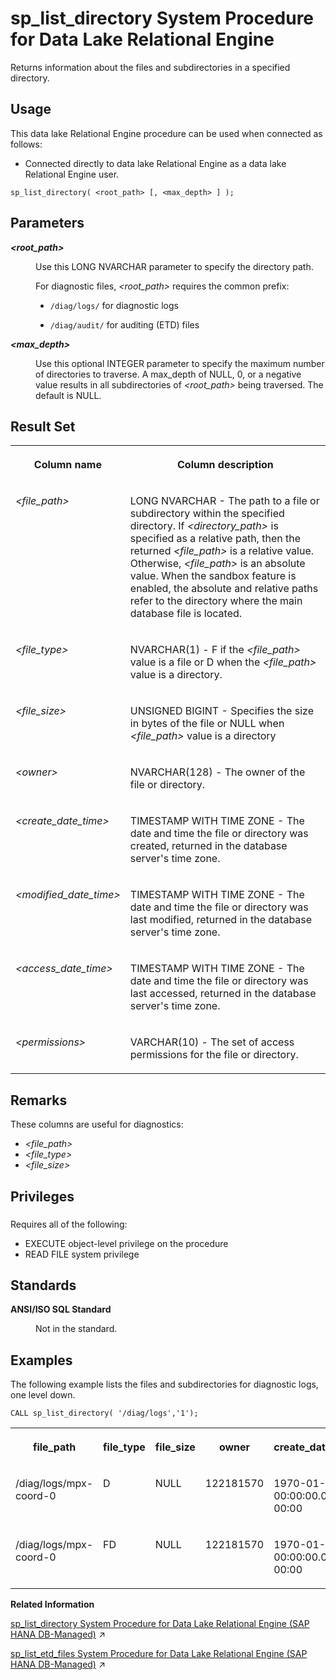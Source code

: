 <!-- loio81790c1c6ce21014b303ec9036456fdb -->

# sp\_list\_directory System Procedure for Data Lake Relational Engine

Returns information about the files and subdirectories in a specified directory.



<a name="loio81790c1c6ce21014b303ec9036456fdb__section_uv1_znj_g4b"/>

## Usage

This data lake Relational Engine procedure can be used when connected as follows:

-   Connected directly to data lake Relational Engine as a data lake Relational Engine user.



```
sp_list_directory( <root_path> [, <max_depth> ] );
```



<a name="loio81790c1c6ce21014b303ec9036456fdb__sp_list_directory_parameters"/>

## Parameters


<dl>
<dt><b>

*<root\_path\>* 

</b></dt>
<dd>

Use this LONG NVARCHAR parameter to specify the directory path.

For diagnostic files, *<root\_path\>* requires the common prefix:

-   `/diag/logs/` for diagnostic logs

-   `/diag/audit/` for auditing \(ETD\) files




</dd><dt><b>

*<max\_depth\>* 

</b></dt>
<dd>

Use this optional INTEGER parameter to specify the maximum number of directories to traverse. A max\_depth of NULL, 0, or a negative value results in all subdirectories of *<root\_path\>* being traversed. The default is NULL.



</dd>
</dl>



<a name="loio81790c1c6ce21014b303ec9036456fdb__sp_list_directory_result_set"/>

## Result Set


<table>
<tr>
<th valign="top">

Column name

</th>
<th valign="top">

Column description

</th>
</tr>
<tr>
<td valign="top">

*<file\_path\>*

</td>
<td valign="top">

LONG NVARCHAR - The path to a file or subdirectory within the specified directory. If *<directory\_path\>* is specified as a relative path, then the returned *<file\_path\>* is a relative value. Otherwise, *<file\_path\>* is an absolute value. When the sandbox feature is enabled, the absolute and relative paths refer to the directory where the main database file is located.

</td>
</tr>
<tr>
<td valign="top">

*<file\_type\>*

</td>
<td valign="top">

NVARCHAR\(1\) - F if the *<file\_path\>* value is a file or D when the *<file\_path\>* value is a directory.

</td>
</tr>
<tr>
<td valign="top">

*<file\_size\>* 

</td>
<td valign="top">

UNSIGNED BIGINT - Specifies the size in bytes of the file or NULL when *<file\_path\>* value is a directory

</td>
</tr>
<tr>
<td valign="top">

*<owner\>*

</td>
<td valign="top">

NVARCHAR\(128\) - The owner of the file or directory.

</td>
</tr>
<tr>
<td valign="top">

*<create\_date\_time\>*

</td>
<td valign="top">

TIMESTAMP WITH TIME ZONE - The date and time the file or directory was created, returned in the database server's time zone.

</td>
</tr>
<tr>
<td valign="top">

*<modified\_date\_time\>*

</td>
<td valign="top">

TIMESTAMP WITH TIME ZONE - The date and time the file or directory was last modified, returned in the database server's time zone.

</td>
</tr>
<tr>
<td valign="top">

*<access\_date\_time\>*

</td>
<td valign="top">

TIMESTAMP WITH TIME ZONE - The date and time the file or directory was last accessed, returned in the database server's time zone.

</td>
</tr>
<tr>
<td valign="top">

*<permissions\>*

</td>
<td valign="top">

VARCHAR\(10\) - The set of access permissions for the file or directory.

</td>
</tr>
</table>



<a name="loio81790c1c6ce21014b303ec9036456fdb__sp_list_directory_remarks"/>

## Remarks

These columns are useful for diagnostics:

-   *<file\_path\>*
-   *<file\_type\>*
-   *<file\_size\>*



<a name="loio81790c1c6ce21014b303ec9036456fdb__sp_list_directory_priv1"/>

## Privileges



### 

Requires all of the following:

-   EXECUTE object-level privilege on the procedure
-   READ FILE system privilege



<a name="loio81790c1c6ce21014b303ec9036456fdb__sp_list_directory_standards"/>

## Standards


<dl>
<dt><b>

ANSI/ISO SQL Standard

</b></dt>
<dd>

Not in the standard.



</dd>
</dl>



<a name="loio81790c1c6ce21014b303ec9036456fdb__sp_list_directory_example"/>

## Examples

The following example lists the files and subdirectories for diagnostic logs, one level down.

```
CALL sp_list_directory( '/diag/logs','1');
```


<table>
<tr>
<th valign="top">

file\_path

</th>
<th valign="top">

file\_type

</th>
<th valign="top">

file\_size

</th>
<th valign="top">

owner

</th>
<th valign="top">

create\_date\_time

</th>
<th valign="top">

modified\_date\_time

</th>
<th valign="top">

access\_date\_time

</th>
<th valign="top">

permissions

</th>
</tr>
<tr>
<td valign="top">

/diag/logs/mpx-coord-0

</td>
<td valign="top">

D

</td>
<td valign="top">

NULL

</td>
<td valign="top">

122181570

</td>
<td valign="top">

1970-01-01 00:00:00.000-00:00

</td>
<td valign="top">

2023-09-28 13:35:33.000-00:00

</td>
<td valign="top">

1970-01-01 00:00:00.000-00:00

</td>
<td valign="top">

drwxr-x---

</td>
</tr>
<tr>
<td valign="top">

/diag/logs/mpx-coord-0

</td>
<td valign="top">

FD

</td>
<td valign="top">

NULL

</td>
<td valign="top">

122181570

</td>
<td valign="top">

1970-01-01 00:00:00.000-00:00

</td>
<td valign="top">

2023-09-28 13:35:33.000-00:00

</td>
<td valign="top">

1970-01-01 00:00:00.000-00:00

</td>
<td valign="top">

drwxr-x---

</td>
</tr>
</table>

**Related Information**  


[sp_list_directory System Procedure for Data Lake Relational Engine (SAP HANA DB-Managed)](https://help.sap.com/viewer/a898e08b84f21015969fa437e89860c8/2023_4_QRC/en-US/3bdb623038354a3b9f12503766abe7c1.html "Returns information about the files and subdirectories in a specified directory.") :arrow_upper_right:

[sp_list_etd_files System Procedure for Data Lake Relational Engine (SAP HANA DB-Managed)](https://help.sap.com/viewer/a898e08b84f21015969fa437e89860c8/2023_4_QRC/en-US/0f76c8361cd84a2b8b35f74382b9265f.html "Lists the event trace data (ETD) files logged to the file container by database auditing.") :arrow_upper_right:

